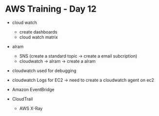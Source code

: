 # **AWS Training - Day 12**

- cloud watch
    - create dashboards
    - cloud watch matrix

- alram
    - SNS (create a standard topic -> create a email subcription)
    - cloudwatch -> alram -> create a alram

- cloudwatch used for debugging
- cloudwatch Logs for EC2 -> need to create a cloudwatch agent on ec2

- Amazon EventBridge

- CloudTrail
    - AWS X-Ray
